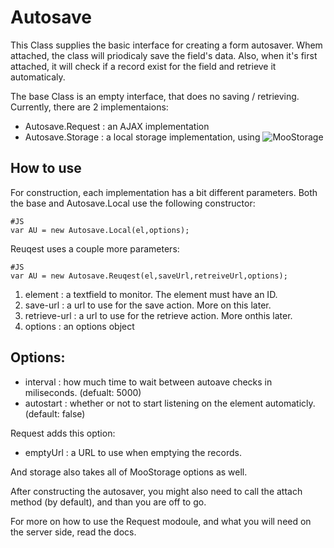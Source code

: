 Autosave
========
This Class supplies the basic interface for creating a form autosaver.
Whem attached, the class will priodicaly save the field's data. Also, when it's first attached, it will check if a record exist for the field and retrieve it automaticaly.

The base Class is an empty interface, that does no saving / retrieving. 
Currently, there are 2 implementaions:

  * Autosave.Request : an AJAX implementation
  * Autosave.Storage : a local storage implementation, using ![MooStorage](http://mootools.net/forge/p/storage)

How to use
-----------
For construction, each implementation has a bit different parameters. Both the base and Autosave.Local use the following constructor:

    #JS
    var AU = new Autosave.Local(el,options);
    
Reuqest uses a couple more parameters:

    #JS
    var AU = new Autosave.Reuqest(el,saveUrl,retreiveUrl,options);


 1. element : a textfield to monitor. The element must have an ID.
 2. save-url : a url to use for the save action. More on this later.
 3. retrieve-url : a url to use for the retrieve action. More onthis later.
 4. options : an options object

Options:
----------
  * interval : how much time to wait between autoave checks in miliseconds. (defualt: 5000)
  * autostart : whether or not to start listening on the element automaticly. (default: false)
  
Request adds this option:
  
  * emptyUrl : a URL to use when emptying the records. 
  
And storage also takes all of MooStorage options as well.

After constructing the autosaver, you might also need to call the attach method (by default), and than you are off to go. 

For more on how to use the Request modoule, and what you will need on the server side, read the docs.

